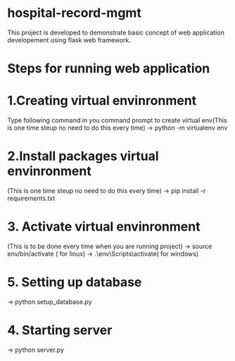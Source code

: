 # hospital-record-mgmt
This project is developed to demonstrate basic concept of web application developement using flask web framework. 
# Steps for running web application

# 1.Creating virtual envinronment
Type following command in you command prompt to create virtual env(This is one time steup no need to do this every time)
-> python -m virtualenv env

# 2.Install packages virtual envinronment
(This is one time steup no need to do this every time)
-> pip install -r requirements.txt

# 3. Activate virtual envinronment
(This is to be done every time when you are running project)
-> source env/bin/activate ( for linux)
-> .\env\Scripts\activate( for windows)

# 5. Setting up database
-> python setup_database.py

# 4. Starting server
-> python server.py


